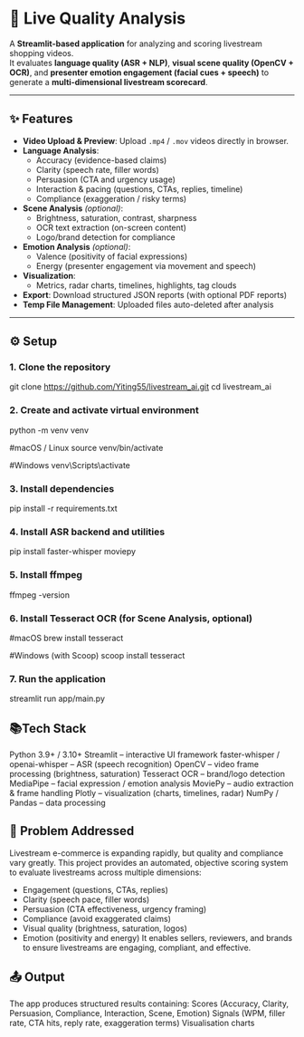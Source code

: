 # 🎥 Live Quality Analysis

A **Streamlit-based application** for analyzing and scoring livestream shopping videos.  
It evaluates **language quality (ASR + NLP)**, **visual scene quality (OpenCV + OCR)**, and **presenter emotion engagement (facial cues + speech)** to generate a **multi-dimensional livestream scorecard**.  

---

## ✨ Features
- **Video Upload & Preview**: Upload `.mp4` / `.mov` videos directly in browser.  
- **Language Analysis**:
  - Accuracy (evidence-based claims)  
  - Clarity (speech rate, filler words)  
  - Persuasion (CTA and urgency usage)  
  - Interaction & pacing (questions, CTAs, replies, timeline)  
  - Compliance (exaggeration / risky terms)  
- **Scene Analysis** *(optional)*:
  - Brightness, saturation, contrast, sharpness  
  - OCR text extraction (on-screen content)  
  - Logo/brand detection for compliance  
- **Emotion Analysis** *(optional)*:
  - Valence (positivity of facial expressions)  
  - Energy (presenter engagement via movement and speech)  
- **Visualization**:
  - Metrics, radar charts, timelines, highlights, tag clouds  
- **Export**: Download structured JSON reports (with optional PDF reports)  
- **Temp File Management**: Uploaded files auto-deleted after analysis  

---

## ⚙️ Setup

### 1. Clone the repository
git clone https://github.com/Yiting55/livestream_ai.git
cd livestream_ai

### 2. Create and activate virtual environment
python -m venv venv

#macOS / Linux
source venv/bin/activate

#Windows
venv\Scripts\activate

### 3. Install dependencies
pip install -r requirements.txt

### 4. Install ASR backend and utilities
pip install faster-whisper moviepy

### 5. Install ffmpeg
ffmpeg -version

### 6. Install Tesseract OCR (for Scene Analysis, optional)
#macOS
brew install tesseract

#Windows (with Scoop)
scoop install tesseract

### 7. Run the application
streamlit run app/main.py

## 📚Tech Stack

Python 3.9+ / 3.10+
Streamlit – interactive UI framework
faster-whisper / openai-whisper – ASR (speech recognition)
OpenCV – video frame processing (brightness, saturation)
Tesseract OCR – brand/logo detection
MediaPipe – facial expression / emotion analysis
MoviePy – audio extraction & frame handling
Plotly – visualization (charts, timelines, radar)
NumPy / Pandas – data processing

## 🚩 Problem Addressed
Livestream e-commerce is expanding rapidly, but quality and compliance vary greatly.
This project provides an automated, objective scoring system to evaluate livestreams across multiple dimensions:
- Engagement (questions, CTAs, replies)
- Clarity (speech pace, filler words)
- Persuasion (CTA effectiveness, urgency framing)
- Compliance (avoid exaggerated claims)
- Visual quality (brightness, saturation, logos)
- Emotion (positivity and energy)
It enables sellers, reviewers, and brands to ensure livestreams are engaging, compliant, and effective.

## 📤 Output

The app produces structured results containing:
Scores (Accuracy, Clarity, Persuasion, Compliance, Interaction, Scene, Emotion)
Signals (WPM, filler rate, CTA hits, reply rate, exaggeration terms)
Visualisation charts
